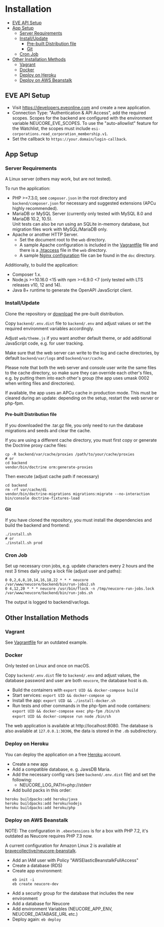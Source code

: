 # Installation

<!-- toc -->

- [EVE API Setup](#eve-api-setup)
- [App Setup](#app-setup)
  * [Server Requirements](#server-requirements)
  * [Install/Update](#installupdate)
    + [Pre-built Distribution file](#pre-built-distribution-file)
    + [Git](#git)
  * [Cron Job](#cron-job)
- [Other Installation Methods](#other-installation-methods)
  * [Vagrant](#vagrant)
  * [Docker](#docker)
  * [Deploy on Heroku](#deploy-on-heroku)
  * [Deploy on AWS Beanstalk](#deploy-on-aws-beanstalk)

<!-- tocstop -->

## EVE API Setup

- Visit https://developers.eveonline.com and create a new application.
- Connection Type: "Authentication & API Access", add the required scopes. Scopes for the backend
  are configured with the environment variable NEUCORE_EVE_SCOPES. To use the "auto-allowlist"
  feature for the Watchlist, the scopes must include `esi-corporations.read_corporation_membership.v1`.
- Set the callback to `https://your.domain/login-callback`.

## App Setup

### Server Requirements

A Linux server (others may work, but are not tested).

To run the application:
* PHP >=7.3.0, see `composer.json` in the root directory and `backend/composer.json` for necessary and suggested 
  extensions (APCu highly recommended).
* MariaDB or MySQL Server (currently only tested with MySQL 8.0 and MariaDB 10.2, 10.5).  
  Unit tests can also be run using an SQLite in-memory database, but migration files work with MySQL/MariaDB only.
* Apache or another HTTP Server.
    * Set the document root to the `web` directory.
    * A sample Apache configuration is included in the [Vagrantfile](../Vagrantfile) file and there 
      is a [.htaccess](../web/.htaccess) file in the `web` directory.
    * A sample [Nginx configuration](docker-nginx.conf) file can be found in the `doc` directory.

Additionally, to build the application:
* Composer 1.x.
* Node.js >=10.16.0 <15 with npm >=6.9.0 <7 (only tested with LTS releases v10, 12 and 14).
* Java 8+ runtime to generate the OpenAPI JavaScript client.

### Install/Update

Clone the repository or [download](https://github.com/tkhamez/neucore/releases) the pre-built distribution.

Copy `backend/.env.dist` file to `backend/.env` and adjust values or
set the required environment variables accordingly.

Adjust `web/theme.js` if you want another default theme, or add additional JavaScript code, e.g. for user tracking.

Make sure that the web server can write to the log and cache directories, by default 
`backend/var/logs` and `backend/var/cache`.

Please note that both the web server and console user write the same files to the cache directory,
so make sure they can override each other's files, e.g. by putting them into each other's group
(the app uses umask 0002 when writing files and directories).

If available, the app uses an APCu cache in production mode. This must be cleared during an update:
depending on the setup, restart the web server or php-fpm.

#### Pre-built Distribution file

If you downloaded the .tar.gz file, you only need to run the database migrations and seeds and clear the cache.

If you are using a different cache directory, you must first copy or generate the Doctrine proxy cache files:
```
cp -R backend/var/cache/proxies /path/to/your/cache/proxies
# or
cd backend
vendor/bin/doctrine orm:generate-proxies
```

Then execute (adjust cache path if necessary)
```
cd backend
rm -rf var/cache/di
vendor/bin/doctrine-migrations migrations:migrate --no-interaction
bin/console doctrine-fixtures-load
```

#### Git

If you have cloned the repository, you must install the dependencies and build the backend and frontend:
```
./install.sh
# or
./install.sh prod
```

### Cron Job

Set up necessary cron jobs, e.g. update characters every 2 hours and the rest 3 times daily 
using a lock file (adjust user and paths):

```
0 0,2,6,8,10,14,16,18,22 * * * neucore /var/www/neucore/backend/bin/run-jobs2.sh
0 4,12,20 * * * neucore /usr/bin/flock -n /tmp/neucore-run-jobs.lock /var/www/neucore/backend/bin/run-jobs.sh
```

The output is logged to backend/var/logs.

## Other Installation Methods

### Vagrant

See [Vagrantfile](../Vagrantfile) for an outdated example.

### Docker

Only tested on Linux and once on macOS.

Copy `backend/.env.dist` file to `backend/.env` and adjust values, the database password and user are both `neucore`,
the database host is `db`.

- Build the containers with `export UID && docker-compose build`
- Start services: `export UID && docker-compose up`
- Install the app: `export UID && ./install-docker.sh`
- Run tests and other commands in the php-fpm and node containers:  
    `export UID && docker-compose exec php-fpm /bin/sh`  
    `export UID && docker-compose run node /bin/sh`

The web application is available at http://localhost:8080. The database is also available at `127.0.0.1:30306`, 
the data is stored in the `.db` subdirectory.

### Deploy on Heroku

You can deploy the application on a free [Heroku](https://www.heroku.com) account.

- Create a new app
- Add a compatible database, e. g. JawsDB Maria.
- Add the necessary config vars (see `backend/.env.dist` file) and set the following:
  - NEUCORE_LOG_PATH=php://stderr
- Add build packs in this order:

```
heroku buildpacks:add heroku/java
heroku buildpacks:add heroku/nodejs
heroku buildpacks:add heroku/php
```

### Deploy on AWS Beanstalk

NOTE: The configuration in `.ebextensions` is for a box with PHP 7.2, it's outdated as Neucore requires PHP 7.3 now.

A current configuration for Amazon Linux 2 is available at 
[bravecollective/neucore-beanstalk](https://github.com/bravecollective/neucore-beanstalk).

- Add an IAM user with Policy "AWSElasticBeanstalkFullAccess"
- Create a database (RDS)
- Create app environment:
    ```
    eb init -i
    eb create neucore-dev
    ```
- Add a security group for the database that includes the new environment
- Add a database for Neucore
- Add environment Variables (NEUCORE_APP_ENV, NEUCORE_DATABASE_URL etc.)
- Deploy again: `eb deploy`
